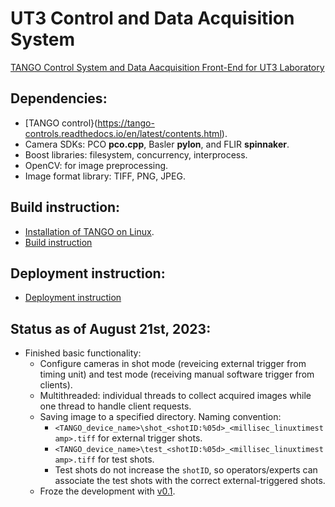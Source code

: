 # UT3 Control and Data Acquisition System
 [TANGO Control System and Data Aacquisition Front-End for UT3 Laboratory](https://publish.obsidian.md/ut3/Project+00+-+UT3+DAQCS/Camera+Server+Development/UT3+Front-End+CDAq)

## Dependencies:
- [TANGO control}(https://tango-controls.readthedocs.io/en/latest/contents.html).
- Camera SDKs: PCO **pco.cpp**, Basler **pylon**, and FLIR **spinnaker**.
- Boost libraries: filesystem, concurrency, interprocess.
- OpenCV: for image preprocessing.
- Image format library: TIFF, PNG, JPEG.

## Build instruction:
- [Installation of TANGO on Linux](https://tango-controls.readthedocs.io/en/latest/contents.html).
- [Build instruction](https://publish.obsidian.md/ut3/Project+00+-+UT3+DAQCS/Camera+Server+Development/Build+instruction+for+CameraServer)

## Deployment instruction:
- [Deployment instruction](https://publish.obsidian.md/ut3/Project+00+-+UT3+DAQCS/Camera+Server+Development/Deployment+instruction+for+Camera+Server)

## Status as of August 21st, 2023:
- Finished basic functionality:
	- Configure cameras in shot mode (reveicing external trigger from timing unit) and test mode (receiving manual software trigger from clients).
	- Multithreaded: individual threads to collect acquired images while one thread to handle client requests.
	- Saving image to a specified directory. Naming convention:
		- `<TANGO_device_name>\shot_<shotID:%05d>_<millisec_linuxtimestamp>.tiff` for external trigger shots.
		- `<TANGO_device_name>\test_<shotID:%05d>_<millisec_linuxtimestamp>.tiff` for test shots.
		- Test shots do not increase the `shotID`, so operators/experts can associate the test shots with the correct external-triggered shots.
	- Froze the development with [v0.1](https://github.com/dungducphan/UT3_Control_And_Data_Acquisition_System/releases/tag/v0.1).
